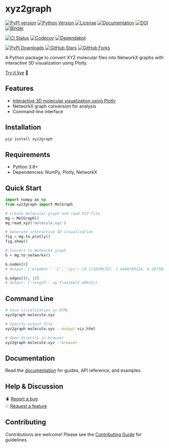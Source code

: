 # xyz2graph

[![PyPI version](https://img.shields.io/pypi/v/xyz2graph.svg)](https://pypi.org/project/xyz2graph/)
[![Python Version](https://img.shields.io/pypi/pyversions/xyz2graph.svg)](https://pypi.org/project/xyz2graph/)
[![License](https://img.shields.io/github/license/zotko/xyz2graph.svg)](https://github.com/zotko/xyz2graph/blob/master/LICENSE)
[![Documentation](https://img.shields.io/badge/docs-mkdocs-blue)](https://zotko.github.io/xyz2graph)
[![DOI](https://zenodo.org/badge/144382005.svg)](https://doi.org/10.5281/zenodo.14569337)
[![Binder](https://mybinder.org/badge_logo.svg)](https://mybinder.org/v2/gh/zotko/xyz2graph/main?urlpath=%2Fdoc%2Ftree%2Fbinder%2Fxyz2graph.ipynb)

[![CI Status](https://img.shields.io/github/actions/workflow/status/zotko/xyz2graph/ci.yml?branch=main&label=CI)](https://github.com/zotko/xyz2graph/actions/workflows/ci.yml)
[![Codecov](https://img.shields.io/codecov/c/github/zotko/xyz2graph/main?label=Coverage)](https://codecov.io/gh/zotko/xyz2graph)
[![Dependabot](https://img.shields.io/badge/Dependabot-Enabled-brightgreen)](https://github.com/zotko/xyz2graph/network/updates)

[![PyPI Downloads](https://static.pepy.tech/badge/xyz2graph/month)](https://pepy.tech/projects/xyz2graph)
[![GitHub Stars](https://img.shields.io/github/stars/zotko/xyz2graph)](https://github.com/zotko/xyz2graph/stargazers)
[![GitHub Forks](https://img.shields.io/github/forks/zotko/xyz2graph)](https://github.com/zotko/xyz2graph/network/members)

A Python package to convert XYZ molecular files into NetworkX graphs with interactive 3D visualization using Plotly.

[Try it live](https://mybinder.org/v2/gh/zotko/xyz2graph/main?urlpath=%2Fdoc%2Ftree%2Fbinder%2Fxyz2graph.ipynb) 🚀

## Features

- [Interactive 3D molecular visualization using Plotly](https://zotko.github.io/xyz2graph/demo)
- NetworkX graph conversion for analysis
- Command-line interface

## Installation

```bash
pip install xyz2graph
```

## Requirements

- Python 3.8+
- Dependencies: NumPy, Plotly, NetworkX

## Quick Start

```python
import numpy as np
from xyz2graph import MolGraph

# Create molecular graph and read XYZ file
mg = MolGraph()
mg.read_xyz('molecule.xyz')

# Generate interactive 3D visualization
fig = mg.to_plotly()
fig.show()

# Convert to NetworkX graph
G = mg.to_networkx()

G.nodes[0]
# Output: {'element': 'C', 'xyz': (0.1718396797, 1.4440789224, 0.2473852864)}

G.edges[(0, 1)]
# Output: {'length': np.float64(1.49623)}
```

## Command Line

```bash
# Save visualization as HTML
xyz2graph molecule.xyz

# Specify output file
xyz2graph molecule.xyz --output viz.html

# Open directly in browser
xyz2graph molecule.xyz --browser
```

## Documentation

Read the [documentation](https://zotko.github.io/xyz2graph) for guides, API reference, and examples.

## Help & Discussion

🪲 [Report a bug](https://github.com/zotko/xyz2graph/issues)  
✨ [Request a feature](https://github.com/zotko/xyz2graph/discussions)

## Contributing

Contributions are welcome! Please see the [Contributing Guide](https://github.com/zotko/xyz2graph/tree/main/CONTRIBUTING.md) for guidelines.
